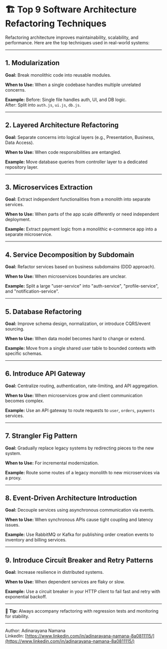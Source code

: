 
# 🏗️ Top 9 Software Architecture Refactoring Techniques

Refactoring architecture improves maintainability, scalability, and performance. Here are the top techniques used in real-world systems:

---

## 1. **Modularization**
**Goal:** Break monolithic code into reusable modules.

**When to Use:** When a single codebase handles multiple unrelated concerns.

**Example:**
Before: Single file handles auth, UI, and DB logic.  
After: Split into `auth.js`, `ui.js`, `db.js`.

---

## 2. **Layered Architecture Refactoring**
**Goal:** Separate concerns into logical layers (e.g., Presentation, Business, Data Access).

**When to Use:** When code responsibilities are entangled.

**Example:**
Move database queries from controller layer to a dedicated repository layer.

---

## 3. **Microservices Extraction**
**Goal:** Extract independent functionalities from a monolith into separate services.

**When to Use:** When parts of the app scale differently or need independent deployment.

**Example:**
Extract payment logic from a monolithic e-commerce app into a separate microservice.

---

## 4. **Service Decomposition by Subdomain**
**Goal:** Refactor services based on business subdomains (DDD approach).

**When to Use:** When microservices boundaries are unclear.

**Example:**
Split a large "user-service" into "auth-service", "profile-service", and "notification-service".

---

## 5. **Database Refactoring**
**Goal:** Improve schema design, normalization, or introduce CQRS/event sourcing.

**When to Use:** When data model becomes hard to change or extend.

**Example:**
Move from a single shared user table to bounded contexts with specific schemas.

---

## 6. **Introduce API Gateway**
**Goal:** Centralize routing, authentication, rate-limiting, and API aggregation.

**When to Use:** When microservices grow and client communication becomes complex.

**Example:**
Use an API gateway to route requests to `user`, `orders`, `payments` services.

---

## 7. **Strangler Fig Pattern**
**Goal:** Gradually replace legacy systems by redirecting pieces to the new system.

**When to Use:** For incremental modernization.

**Example:**
Route some routes of a legacy monolith to new microservices via a proxy.

---

## 8. **Event-Driven Architecture Introduction**
**Goal:** Decouple services using asynchronous communication via events.

**When to Use:** When synchronous APIs cause tight coupling and latency issues.

**Example:**
Use RabbitMQ or Kafka for publishing order creation events to inventory and billing services.

---

## 9. **Introduce Circuit Breaker and Retry Patterns**
**Goal:** Increase resilience in distributed systems.

**When to Use:** When dependent services are flaky or slow.

**Example:**
Use a circuit breaker in your HTTP client to fail fast and retry with exponential backoff.

---

🧠 **Tip:** Always accompany refactoring with regression tests and monitoring for stability.

---

Author: Adinarayana Namana  
LinkedIn: [https://www.linkedin.com/in/adinarayana-namana-8a0811115/](https://www.linkedin.com/in/adinarayana-namana-8a0811115/)
